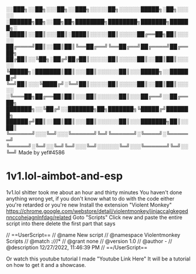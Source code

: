 
░░███╗░░██╗░░░██╗░░███╗░░░░░██╗░░░░░░█████╗░██╗░░░░░  ░██████╗██╗░░██╗██╗████████╗████████╗███████╗██████╗░
░████║░░██║░░░██║░████║░░░░░██║░░░░░██╔══██╗██║░░░░░  ██╔════╝██║░░██║██║╚══██╔══╝╚══██╔══╝██╔════╝██╔══██╗
██╔██║░░╚██╗░██╔╝██╔██║░░░░░██║░░░░░██║░░██║██║░░░░░  ╚█████╗░███████║██║░░░██║░░░░░░██║░░░█████╗░░██████╔╝
╚═╝██║░░░╚████╔╝░╚═╝██║░░░░░██║░░░░░██║░░██║██║░░░░░  ░╚═══██╗██╔══██║██║░░░██║░░░░░░██║░░░██╔══╝░░██╔══██╗
███████╗░░╚██╔╝░░███████╗██╗███████╗╚█████╔╝███████╗  ██████╔╝██║░░██║██║░░░██║░░░░░░██║░░░███████╗██║░░██║
╚══════╝░░░╚═╝░░░╚══════╝╚═╝╚══════╝░╚════╝░╚══════╝  ╚═════╝░╚═╝░░╚═╝╚═╝░░░╚═╝░░░░░░╚═╝░░░╚══════╝╚═╝░░╚═╝
Made by yef#4586

# 1v1.lol-aimbot-and-esp
1v1.lol shitter took me about an hour  and thirty minutes
You haven't done anything wrong yet, if you don't know what to do with the code either you're retarded or you're new
Install the extension "Violent Monkey" https://chrome.google.com/webstore/detail/violentmonkey/jinjaccalgkegednnccohejagnlnfdag/related
Goto "Scripts" Click new and paste the entire script into there delete the first part that says


// ==UserScript==
// @name        New script 
// @namespace   Violentmonkey Scripts
// @match       *://*/*
// @grant       none
// @version     1.0
// @author      -
// @description 12/27/2022, 11:46:39 PM
// ==/UserScript==




Or watch this youtube tutorial I made "Youtube Link Here"
It will be a tutorial on how to get it and a showcase.

